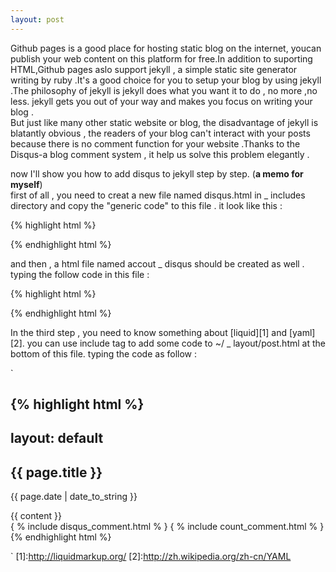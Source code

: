 ```yaml
---
layout: post
---
```


Github pages is a good place for hosting static blog on the internet, youcan
publish your web content on this platform for free.In addition to suporting
HTML,Github pages aslo support jekyll , a simple static site generator writing 
by ruby .It's a good choice for you to setup your blog by using jekyll .The
philosophy of jekyll is jekyll does what you want it to do , no more ,no less.
jekyll gets you out of your way and makes you focus on writing your blog .  
But just like many other static website or blog, the disadvantage of jekyll is 
blatantly obvious , the readers of your blog can't interact with your posts
because there is no comment function for your website .Thanks to the Disqus-a
blog comment system , it help us solve this problem elegantly .

now I'll show you how to add disqus to jekyll step by step. (**a memo for myself**)</br>
first of all , you need to creat a new file named disqus.html in _ includes 
directory and copy the "generic code" to this file . it look like this :
    
{% highlight html %}

<div id="disqus_thread"></div>
<script type="text/javascript">
    /* * * CONFIGURATION VARIABLES: EDIT BEFORE PASTING INTO YOUR WEBPAGE * * */
    /* * * required: replace example with your forum shortname * * */
    var disqus_shortname = 'kongfan';
    /* * * DON'T EDIT BELOW THIS LINE * * */
    (function() {
        var dsq = document.createElement('script'); 
        dsq.type = 'text/javascript';
        dsq.async = true;
        dsq.src = '//' + disqus_shortname + '.disqus.com/embed.js';
        (document.getElementsByTagName('head')[0] || 
        document.getElementsByTagName('body')[0]).appendChild(dsq);
    })();
</script>

{% endhighlight html %}    

and then , a html file named accout _ disqus should be created as well . typing
the follow code in this file :


{% highlight html %}
<script type="text/javascript">
/* * * CONFIGURATION VARIABLES: EDIT BEFORE PASTING INTO YOUR WEBPAGE * * */
/* * * required: replace example with your forum shortname * * */
var disqus_shortname = 'kongfan'; 

/* * * DON'T EDIT BELOW THIS LINE * * */
(function () {
    var s = document.createElement('script'); s.async = true;
    s.type = 'text/javascript';
    s.src = '//' + disqus_shortname + '.disqus.com/count.js';
    (document.getElementsByTagName('HEAD')[0] ||
     document.getElementsByTagName('BODY')[0]).appendChild(s);
    }());
</script>

{% endhighlight html %} 

In the third step , you need to know something about [liquid][1] and [yaml][2].
you can use include tag to add some code to   ~/ _  layout/post.html at the
bottom of this file. typing the code as follow : 

`

{% highlight html %}
---
layout: default
---
<h2>{{ page.title }}</h2>
<p class="meta">{{ page.date | date_to_string }}</p>

<div class="post">
{{ content }}
</div>
{ % include disqus_comment.html % }
{ % include count_comment.html % }
{% endhighlight html %}

`
[1]:http://liquidmarkup.org/
[2]:http://zh.wikipedia.org/zh-cn/YAML


